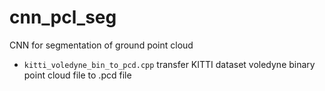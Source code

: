 # cnn_pcl_seg
CNN for segmentation of ground point cloud

- `kitti_voledyne_bin_to_pcd.cpp`
  transfer KITTI dataset voledyne binary point cloud file to .pcd file
